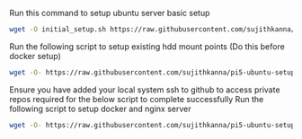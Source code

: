 Run this command to setup ubuntu server basic setup
```bash
wget -O initial_setup.sh https://raw.githubusercontent.com/sujithkanna/pi5-ubuntu-setup/refs/heads/main/initial_setup.sh | sudo bash
```

Run the following script to setup existing hdd mount points (Do this before docker setup)
```bash
wget -O- https://raw.githubusercontent.com/sujithkanna/pi5-ubuntu-setup/refs/heads/main/hdd_setup.py | sudo python3
```

Ensure you have added your local system ssh to github to access private repos required for the below script to complete successfully
Run the following script to setup docker and nginx server
```bash
wget -O- https://raw.githubusercontent.com/sujithkanna/pi5-ubuntu-setup/refs/heads/main/server_setup.py | sudo python3
```

